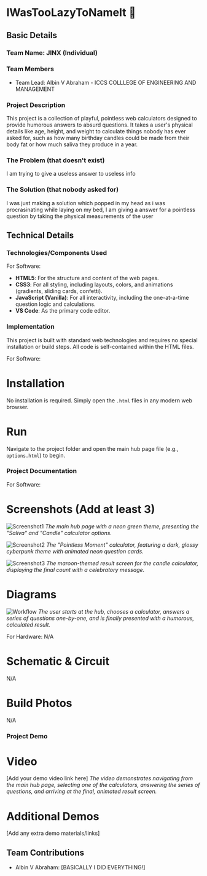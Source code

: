 # IWasTooLazyToNameIt 🎯


## Basic Details
### Team Name: JINX (Individual)


### Team Members
- Team Lead: Albin V Abraham - ICCS COLLLEGE OF ENGINEERING AND MANAGEMENT

### Project Description
This project is a collection of playful, pointless web calculators designed to provide humorous answers to absurd questions. It takes a user's physical details like age, height, and weight to calculate things nobody has ever asked for, such as how many birthday candles could be made from their body fat or how much saliva they produce in a year.

### The Problem (that doesn't exist)
I am trying to give a useless answer to useless info

### The Solution (that nobody asked for)
I was just making a solution which popped in my head as i was procrasinating while laying on my bed, I am giving a answer for a pointless question by taking the physical measurements of the user

## Technical Details
### Technologies/Components Used
For Software:
- **HTML5**: For the structure and content of the web pages.
- **CSS3**: For all styling, including layouts, colors, and animations (gradients, sliding cards, confetti).
- **JavaScript (Vanilla)**: For all interactivity, including the one-at-a-time question logic and calculations.
- **VS Code**: As the primary code editor.

### Implementation
This project is built with standard web technologies and requires no special installation or build steps. All code is self-contained within the HTML files.

For Software:
# Installation
No installation is required. Simply open the `.html` files in any modern web browser.

# Run
Navigate to the project folder and open the main hub page file (e.g., `options.html`) to begin.

### Project Documentation
For Software:

# Screenshots (Add at least 3)
![Screenshot1](hub_page_screenshot.png)
*The main hub page with a neon green theme, presenting the "Saliva" and "Candle" calculator options.*

![Screenshot2](candle_calculator_screenshot.png)
*The "Pointless Moment" calculator, featuring a dark, glossy cyberpunk theme with animated neon question cards.*

![Screenshot3](result_screenshot.png)
*The maroon-themed result screen for the candle calculator, displaying the final count with a celebratory message.*

# Diagrams
![Workflow](workflow_diagram.png)
*The user starts at the hub, chooses a calculator, answers a series of questions one-by-one, and is finally presented with a humorous, calculated result.*

For Hardware:
N/A

# Schematic & Circuit
N/A

# Build Photos
N/A

### Project Demo
# Video
[Add your demo video link here]
*The video demonstrates navigating from the main hub page, selecting one of the calculators, answering the series of questions, and arriving at the final, animated result screen.*

# Additional Demos
[Add any extra demo materials/links]

## Team Contributions
- Albin V Abraham: [BASICALLY I DID EVERYTHING!]